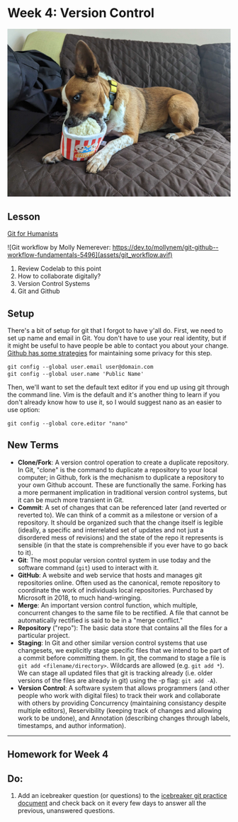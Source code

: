 # Week 4: Version Control

![Rocky!](assets/rocky_popcorn.jpg)

## Lesson

[Git for Humanists](https://shane-et-al.github.io/git_slab/)

![Git workflow by Molly Nemerever: https://dev.to/mollynem/git-github--workflow-fundamentals-5496](assets/git_workflow.avif)

1. Review Codelab to this point
2. How to collaborate digitally?
3. Version Control Systems
4. Git and Github


## Setup
There's a bit of setup for git that I forgot to have y'all do. First, we need to set up name and email in Git. You don't have to use your real identity, but if it might be useful to have people be able to contact you about your change. [Github has some strategies](https://docs.github.com/en/account-and-profile/setting-up-and-managing-your-personal-account-on-github/managing-email-preferences/setting-your-commit-email-address) for maintaining some privacy for this step.

```console
git config --global user.email user@domain.com
git config --global user.name 'Public Name'
```

Then, we'll want to set the default text editor if you end up using git through the command line. Vim is the default and it's another thing to learn if you don't already know how to use it, so I would suggest nano as an easier to use option:

```console
git config --global core.editor "nano"
```

## New Terms

* **Clone/Fork**: A version control operation to create a duplicate repository. In Git, "clone" is the command to duplicate a repository to your local computer; in Github, fork is the mechanism to duplicate a repository to your own Github account. These are functionally the same. Forking has a more permanent implication in traditional version control systems, but it can be much more transient in Git.
* **Commit**: A set of changes that can be referenced later (and reverted or reverted to). We can think of a commit as a milestone or version of a repository. It should be organized such that the change itself is legible (ideally, a specific and interrelated set of updates and not just a disordered mess of revisions) and the state of the repo it represents is sensible (in that the state is comprehensible if you ever have to go back to it).
* **Git**: The most popular version control system in use today and the software command (`git`) used to interact with it.
* **GitHub**: A website and web service that hosts and manages git repositories online. Often used as the canonical, remote repository to coordinate the work of individuals local repositories. Purchased by Microsoft in 2018, to much hand-wringing.
* **Merge**: An important version control function, which multiple, concurrent changes to the same file to be rectified. A file that cannot be automatically rectified is said to be in a "merge conflict."
* **Repository** ("repo"): The basic data store that contains all the files for a particular project.
* **Staging**: In Git and other similar version control systems that use changesets, we explicitly stage specific files that we intend to be part of a commit before committing them. In git, the command to stage a file is `git add <filename/directory>`. Wildcards are allowed (e.g. `git add *`). We can stage all updated files that git is tracking already (i.e. older versions of the files are already in git) using the -p flag: `git add -A`).
* **Version Control**: A software system that allows programmers (and other people who work with digital files) to track their work and collaborate with others by providing Concurrency (maintaining consistancy despite multiple editors), Reservibility (keeping track of changes and allowing work to be undone), and Annotation (describing changes through labels, timestamps, and author information).

---
## Homework for Week 4

## Do:

1. Add an icebreaker question (or questions) to the [icebreaker git practice document](https://github.com/scholarslab/gitpractice/blob/master/Praxis2023.md) and check back on it every few days to answer all the previous, unanswered questions.
